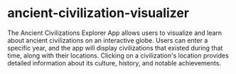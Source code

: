 # ancient-civilization-visualizer
The Ancient Civilizations Explorer App allows users to visualize and learn about ancient civilizations on an interactive globe. Users can enter a specific year, and the app will display civilizations that existed during that time, along with their locations. Clicking on a civilization's location provides detailed information about its culture, history, and notable achievements.
